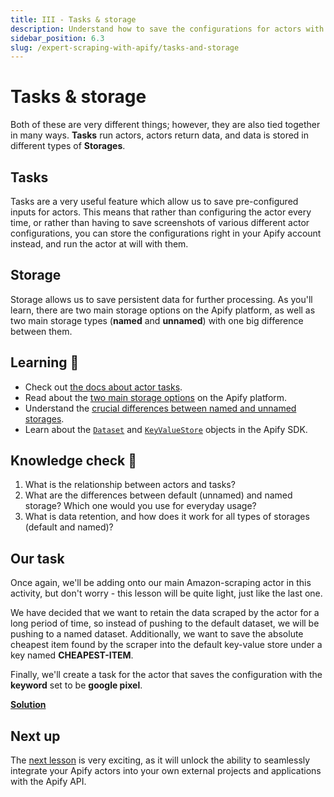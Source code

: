 ```yaml
---
title: III - Tasks & storage
description: Understand how to save the configurations for actors with actor tasks. Also, learn about storage and the different types Apify offers.
sidebar_position: 6.3
slug: /expert-scraping-with-apify/tasks-and-storage
---
```


# [](#tasks-and-storage) Tasks & storage

Both of these are very different things; however, they are also tied together in many ways. **Tasks** run actors, actors return data, and data is stored in different types of **Storages**.

## [](#tasks) Tasks

Tasks are a very useful feature which allow us to save pre-configured inputs for actors. This means that rather than configuring the actor every time, or rather than having to save screenshots of various different actor configurations, you can store the configurations right in your Apify account instead, and run the actor at will with them.

## [](#storage) Storage

Storage allows us to save persistent data for further processing. As you'll learn, there are two main storage options on the Apify platform, as well as two main storage types (**named** and **unnamed**) with one big difference between them.

## [](#learning) Learning 🧠

- Check out [the docs about actor tasks](https://docs.apify.com/actors/tasks).
- Read about the [two main storage options](https://docs.apify.com/storage#dataset) on the Apify platform.
- Understand the [crucial differences between named and unnamed storages](https://docs.apify.com/storage#named-and-unnamed-storages).
- Learn about the [`Dataset`](https://sdk.apify.com/docs/api/dataset) and [`KeyValueStore`](https://sdk.apify.com/docs/api/key-value-store) objects in the Apify SDK.

## [](#quiz) Knowledge check 📝

1. What is the relationship between actors and tasks?
2. What are the differences between default (unnamed) and named storage? Which one would you use for everyday usage?
3. What is data retention, and how does it work for all types of storages (default and named)?

## [](#our-task) Our task

Once again, we'll be adding onto our main Amazon-scraping actor in this activity, but don't worry - this lesson will be quite light, just like the last one.

We have decided that we want to retain the data scraped by the actor for a long period of time, so instead of pushing to the default dataset, we will be pushing to a named dataset. Additionally, we want to save the absolute cheapest item found by the scraper into the default key-value store under a key named **CHEAPEST-ITEM**.

Finally, we'll create a task for the actor that saves the configuration with the **keyword** set to be **google pixel**.

[**Solution**](./solutions/using_storage_creating_tasks.md)

## [](#next) Next up

The [next lesson](./apify_api_and_client.md) is very exciting, as it will unlock the ability to seamlessly integrate your Apify actors into your own external projects and applications with the Apify API.

